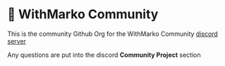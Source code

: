 # 👋 WithMarko Community

This is the community Github Org for the WithMarko Community [discord server](https://discord.gg/4UmRbQh7VA)

Any questions are put into the discord **Community Project** section
